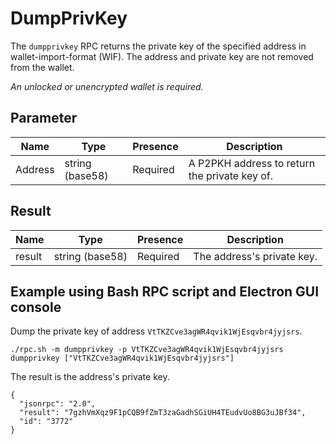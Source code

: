 # DumpPrivKey
The `dumpprivkey` RPC returns the private key of the specified address in wallet-import-format (WIF). The address and private key are not removed from the wallet.

_An unlocked or unencrypted wallet is required._

## Parameter
Name    | Type            | Presence | Description
------- | --------------- | -------- | -----------------------------------------
Address | string (base58) | Required | A P2PKH address to return the private key of.

## Result
Name   | Type            | Presence | Description
------ | --------------- | -------- | ------------------------------------------
result | string (base58) | Required | The address's private key.

## Example using Bash RPC script and Electron GUI console
Dump the private key of address `VtTKZCve3agWR4qvik1WjEsqvbr4jyjsrs`.

```
./rpc.sh -m dumpprivkey -p VtTKZCve3agWR4qvik1WjEsqvbr4jyjsrs
dumpprivkey ["VtTKZCve3agWR4qvik1WjEsqvbr4jyjsrs"]
```

The result is the address's private key.

```
{
  "jsonrpc": "2.0",
  "result": "7gzhVmXqz9F1pCQB9fZmT3zaGadhSGiUH4TEudvUo8BG3uJBf34",
  "id": "3772"
}

```
